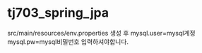# tj703_spring_jpa
src/main/resources/env.properties 생성 후
mysql.user=mysql계정
mysql.pw=mysql비밀번호 
입력하셔야합니다.